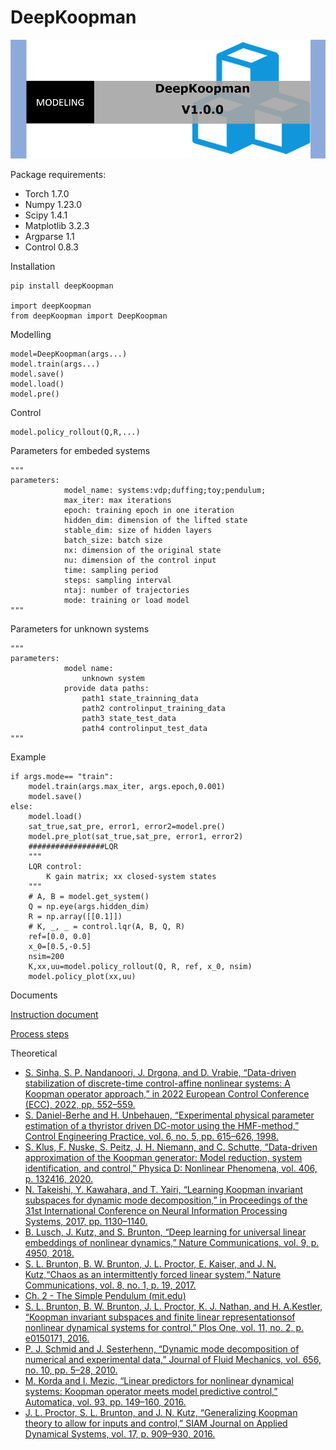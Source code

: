 
# DeepKoopman

<img src="https://github.com/IdealDD11/DeepKoopman/blob/main/DeepKoopman/PNG/2.png" width="600px">


Package requirements: 
* Torch 1.7.0
* Numpy 1.23.0
* Scipy 1.4.1
* Matplotlib 3.2.3
* Argparse 1.1
* Control	0.8.3


Installation
```
pip install deepKoopman

import deepKoopman
from deepKoopman import DeepKoopman
```

Modelling
```
model=DeepKoopman(args...)
model.train(args...)
model.save()
model.load()
model.pre()
```

Control
```
model.policy_rollout(Q,R,...)
```

Parameters for embeded systems
```
"""
parameters:
            model_name: systems:vdp;duffing;toy;pendulum;
            max_iter: max iterations
            epoch: training epoch in one iteration
            hidden_dim: dimension of the lifted state
            stable_dim: size of hidden layers
            batch_size: batch size
            nx: dimension of the original state
            nu: dimension of the control input
            time: sampling period
            steps: sampling interval
            ntaj: number of trajectories
            mode: training or load model                            
""" 
```

Parameters for unknown systems
```
"""
parameters:
            model name:
                unknown system  
            provide data paths:
                path1 state_trainning_data
                path2 controlinput_training_data
                path3 state_test_data
                path4 controlinput_test_data
"""                        
```

Example
```
if args.mode== "train":
    model.train(args.max_iter, args.epoch,0.001)
    model.save()
else:
    model.load()
    sat_true,sat_pre, error1, error2=model.pre()
    model.pre_plot(sat_true,sat_pre, error1, error2)
    #################LQR
    """
    LQR control: 
        K gain matrix; xx closed-system states
    """
    # A, B = model.get_system()
    Q = np.eye(args.hidden_dim)
    R = np.array([[0.1]])
    # K, _, _ = control.lqr(A, B, Q, R)    
    ref=[0.0, 0.0]
    x_0=[0.5,-0.5]
    nsim=200
    K,xx,uu=model.policy_rollout(Q, R, ref, x_0, nsim)
    model.policy_plot(xx,uu)
```

Documents  

[Instruction document](https://github.com/IdealDD11/DeepKoopman/blob/f2f1dea6f99933591d36ecc50af93a3e5a931ce4/Instruction%20source%20document.pdf)

[Process steps](https://github.com/IdealDD11/DeepKoopman/blob/main/DeepKoopman/PNG/3.png)

Theoretical  

* [S. Sinha, S. P. Nandanoori, J. Drgona, and D. Vrabie, “Data-driven stabilization of discrete-time control-affine nonlinear systems: A Koopman operator approach,” in 2022 European Control Conference (ECC), 2022, pp. 552–559.](https://doi.org/10.23919/ECC55457.2022.9837986)
* [S. Daniel-Berhe and H. Unbehauen, “Experimental physical parameter estimation of a thyristor driven DC-motor using the HMF-method,” Control Engineering Practice, vol. 6, no. 5, pp. 615–626, 1998.](https://doi.org/10.1016/S0967-0661(98)00036-7)
* [S. Klus, F. Nuske, S. Peitz, J. H. Niemann, and C. Schutte, “Data-driven approximation of the Koopman generator: Model reduction, system identification, and control,” Physica D: Nonlinear Phenomena, vol. 406, p. 132416, 2020.](https://doi.org/10.1016/j.physd.2020.132416)
* [N. Takeishi, Y. Kawahara, and T. Yairi, “Learning Koopman invariant subspaces for dynamic mode decomposition,” in Proceedings of the 31st International Conference on Neural Information Processing Systems, 2017, pp. 1130–1140.](https://api.semanticscholar.org/CorpusID:22736336)
* [B. Lusch, J. Kutz, and S. Brunton, “Deep learning for universal linear embeddings of nonlinear dynamics,” Nature Communications, vol. 9, p. 4950, 2018.](https://doi.org/10.1038/s41467-018-07210-0)
* [S. L. Brunton, B. W. Brunton, J. L. Proctor, E. Kaiser, and J. N. Kutz,“Chaos as an intermittently forced linear system,” Nature Communications, vol. 8, no. 1, p. 19, 2017.](https://doi.org/10.1038/s41467-017-00030-8})
* [Ch. 2 - The Simple Pendulum (mit.edu)](http://underactuated.mit.edu/pend.html)
* [S. L. Brunton, B. W. Brunton, J. L. Proctor, K. J. Nathan, and H. A.Kestler, “Koopman invariant subspaces and finite linear representationsof nonlinear dynamical systems for control,” Plos One, vol. 11, no. 2, p. e0150171, 2016. 
](https://doi.org/10.1371/journal.pone.0150171)
* [P. J. Schmid and J. Sesterhenn, “Dynamic mode decomposition of numerical and experimental data,” Journal of Fluid Mechanics, vol. 656, no. 10, pp. 5–28, 2010. ](https://doi.org/10.1017/S0022112010001217)
* [M. Korda and I. Mezic, “Linear predictors for nonlinear dynamical systems: Koopman operator meets model predictive control,” Automatica, vol. 93, pp. 149–160, 2016. ](https://doi.org/10.1016/j.automatica.2018.03.046)
* [J. L. Proctor, S. L. Brunton, and J. N. Kutz, “Generalizing Koopman theory to allow for inputs and control,” SIAM Journal on Applied Dynamical Systems, vol. 17, p. 909–930, 2016.](https://doi.org/10.1137/16M1062296)

